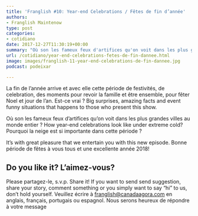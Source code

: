 ```yaml
---
title: 'Franglish #10: Year-end Celebrations / Fêtes de fin d’année'
authors:
- Franglish Maintenow
type: post
categories:
- cotidiano
date: 2017-12-27T11:30:19+00:00
summary: "Où son les fameux feux d'artifices qu'on voit dans les plus grandes villes au monde entier ? How year-end celebrations look like under extreme cold? Pourquoi la neige est si importante dans cette période ?"
url: /cotidiano/year-end-celebrations-fetes-de-fin-dannee.html
image: images/franglish-11-year-end-celebrations-de-fin-dannee.jpg
podcast: podeixar

---
```

La fin de l&#8217;année arrive et avec elle cette période de festivités, de celebration, des moments pour revoir la famille et être ensemble, pour fêter Noel et jour de l&#8217;an. Est-ce vrai ? Big surprises, amazing facts and event funny situations that happens to those who present this show.

Où son les fameux feux d&#8217;artifices qu&#8217;on voit dans les plus grandes villes au monde entier ? How year-end celebrations look like under extreme cold? Pourquoi la neige est si importante dans cette période ?

It&#8217;s with great pleasure that we entertain you with this new episode. Bonne période de fêtes à vous tous et une excellente année 2018!

## Do you like it? L&#8217;aimez-vous?

Please partagez-le, s.v.p. Share it!&nbsp;If you want to send send suggestion, share your story, comment something or you simply want to say “hi” to us, don’t hold yourself.&nbsp;Veuillez écrire à&nbsp;<franglish@canadaagora.com>&nbsp;en anglais, français, portugais ou espagnol. Nous serons heureux de répondre à votre message